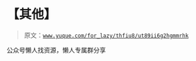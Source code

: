 # 【其他】

> 原文：[`www.yuque.com/for_lazy/thfiu8/ut89ii6g2hgmmrhk`](https://www.yuque.com/for_lazy/thfiu8/ut89ii6g2hgmmrhk)



公众号懒人找资源，懒人专属群分享